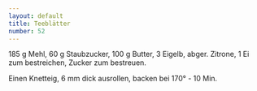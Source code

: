 ```yaml
---
layout: default
title: Teeblätter
number: 52
---
```


185 g Mehl, 60 g Staubzucker, 100 g Butter, 3 Eigelb, abger. Zitrone, 1 Ei zum bestreichen, Zucker zum bestreuen.

Einen Knetteig, 6 mm dick ausrollen, backen bei 170° - 10 Min.
